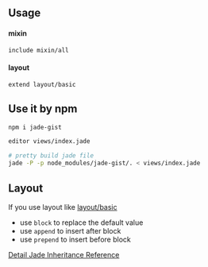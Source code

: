 Usage
---

#### mixin

```jade
include mixin/all
```

#### layout

```jade
extend layout/basic
```


Use it by npm
---

```sh
npm i jade-gist

editor views/index.jade

# pretty build jade file
jade -P -p node_modules/jade-gist/. < views/index.jade
```


Layout
---

If you use layout like [layout/basic](layout/basic.jade)

- use `block` to replace the default value
- use `append` to insert after block
- use `prepend` to insert before block

[Detail Jade Inheritance Reference](http://jade-lang.com/reference/inheritance/)
